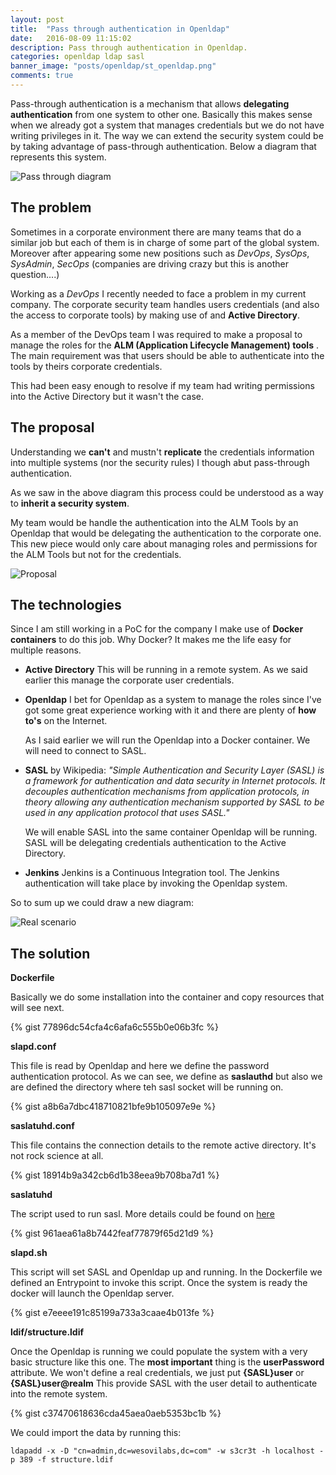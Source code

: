 ```yaml
---
layout: post
title:  "Pass through authentication in Openldap"
date:   2016-08-09 11:15:02
description: Pass through authentication in Openldap.
categories: openldap ldap sasl
banner_image: "posts/openldap/st_openldap.png"
comments: true
---
```



Pass-through authentication is a  mechanism that allows **delegating authentication** from one system to other one. Basically
this makes sense when we already got a system that manages credentials but we do not have writing privileges in it. The
 way we can extend the security system could be by taking advantage of pass-through authentication. Below a diagram that 
 represents this system.

![Pass through diagram](http://www.wesovilabs.com/assets/images/posts/openldap/pass-through-diagram.png)


## The problem

Sometimes in a corporate environment there are many teams that do a similar job but each of them is in charge of some part
 of the global system. Moreover after appearing some new positions such as *DevOps*, *SysOps*, *SysAdmin*, *SecOps* (companies are driving crazy but this is 
another question....)

Working as a *DevOps* I recently needed to face a problem in my current company. The corporate security team handles 
users credentials (and also the access to corporate tools) by making use of and **Active Directory**. 

As a member of the DevOps team I was required to make a proposal to manage the roles for the **ALM (Application Lifecycle Management) tools** .
The main requirement was that users should  be able to authenticate into the tools by theirs corporate credentials.  

This had been easy enough to resolve if my team had writing permissions into the Active Directory but it wasn't the case. 

## The proposal

Understanding we **can't** and mustn't **replicate** the credentials information into multiple systems (nor the security rules) I though abut
  pass-through authentication. 
  
As we saw in the above diagram this process could be understood as a way to **inherit a security system**. 
  
My team would be handle the authentication into the ALM Tools by an Openldap that would be delegating the authentication
 to the corporate one. This new piece would only care about managing roles and permissions for the ALM Tools but not for the
 credentials.
 
![Proposal](http://www.wesovilabs.com/assets/images/posts/openldap/proposal.png)

## The technologies

Since I am still working in a PoC for the company I make use of **Docker containers** to do this job. Why Docker? It makes me the life easy 
for multiple reasons. 

- **Active Directory**
  This will be running in a remote system. As we said earlier this manage the corporate user credentials.

- **Openldap**
  I bet for Openldap as a system to manage the roles since I've got some great experience working with it and there are plenty of **how to's** on
  the Internet.

  As I said earlier we will run the Openldap into a Docker container. We will need to connect to SASL.

- **SASL**
  by Wikipedia: *"Simple Authentication and Security Layer (SASL) is a framework for authentication and data security in Internet protocols. It decouples authentication mechanisms from application protocols, in theory allowing any authentication mechanism supported by SASL to be used in any application protocol that uses SASL."* 

  We will enable SASL into the same container Openldap will be running.  SASL will be delegating credentials authentication to the Active Directory.

- **Jenkins**
  Jenkins is a Continuous Integration tool. The Jenkins authentication will take place by invoking the Openldap system.


So to sum up we could draw a new diagram:

![Real scenario](http://www.wesovilabs.com/assets/images/posts/openldap/scenario.png)


## The solution

**Dockerfile**

  Basically we do some installation into the container and copy resources that will see next. 

  {% gist 77896dc54cfa4c6afa6c555b0e06b3fc %}
  
  
**slapd.conf**

  This file is read by Openldap and here we define the password authentication protocol. As we can see, we define as **saslauthd**
  but also we are defined the directory where teh sasl socket will be running on.

  {% gist a8b6a7dbc418710821bfe9b105097e9e %}
  
**saslatuhd.conf**
  
  This file contains the connection details to the remote active directory. It's not rock science at all. 
  
  {% gist 18914b9a342cb6d1b38eea9b708ba7d1 %}
  
**saslatuhd**

  The script used to run sasl.  More details could be found on [here](http://www.linuxcommand.org/man_pages/saslauthd8.html9)
  
  {% gist 961aea61a8b7442feaf77879f65d21d9 %}

**slapd.sh**

  This script  will set SASL and Openldap up and running. In the Dockerfile we defined an Entrypoint to invoke this script. Once the system is ready the docker will launch the Openldap server.

  {% gist e7eeee191c85199a733a3caae4b013fe %}

**ldif/structure.ldif**

  Once the Openldap is running we could populate the system with a very basic structure like this one. The **most important**
  thing is the **userPassword** attribute. We won't define a real credentials, we just put **{SASL}user** or **{SASL}user@realm**
  This provide SASL with the user detail to authenticate into the remote system.
  
  {% gist c37470618636cda45aea0aeb5353bc1b %}
  
  We could import the data by running this:
    
    ldapadd -x -D "cn=admin,dc=wesovilabs,dc=com" -w s3cr3t -h localhost -p 389 -f structure.ldif
  
  